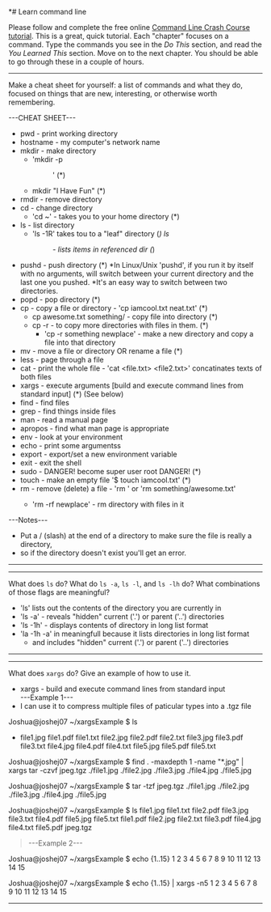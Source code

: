 *# Learn command line

Please follow and complete the free online [Command Line Crash Course
tutorial](http://cli.learncodethehardway.org/book/). This is a great,
quick tutorial. Each "chapter" focuses on a command. Type the commands
you see in the _Do This_ section, and read the _You Learned This_
section. Move on to the next chapter. You should be able to go through
these in a couple of hours.


---

Make a cheat sheet for yourself: a list of commands and what they do, focused on things that are new, interesting, or otherwise worth remembering.

---CHEAT SHEET---

* pwd - print working directory 
* hostname - my computer's network name
* mkdir - make directory 
  * 'mkdir -p <dir path>' (*)
  * mkdir "I Have Fun" (*)
* rmdir - remove directory
* cd - change directory 
  * 'cd ~' - takes you to your home directory (*)
* ls - list directory 
  * 'ls -1R' takes tou to a "leaf" directory (*)
  ls <dir/> - lists items in referenced dir (*)
* pushd - push directory (*)
  *In Linux/Unix 'pushd', if you run it by itself with no arguments, will switch between your current directory and the last    one you pushed. 
  *It's an easy way to switch between two directories.
* popd - pop directory (*)
* cp - copy a file or directory - 'cp iamcool.txt neat.txt' (*)
  * cp awesome.txt something/ - copy file into directory (*)
  * cp -r - to copy more directories with files in them. (*)
    * 'cp -r something newplace' - make a new directory and copy a file into that directory
* mv - move a file or directory OR rename a file (*)
* less - page through a file
* cat - print the whole file - 'cat <file.txt> <file2.txt>' concatinates texts of both files
* xargs - execute arguments [build and execute command lines from standard input] (*) (See below)
* find - find files
* grep - find things inside files
* man - read a manual page
* apropos - find what man page is appropriate
* env - look at your environment
* echo - print some argumentss
* export - export/set a new environment variable
* exit - exit the shell
* sudo - DANGER! become super user root DANGER! (*)
* touch - make an empty file '$ touch iamcool.txt' (*)
* rm - remove (delete) a file - 'rm <file>' or 'rm something/awesome.txt' 
  * 'rm -rf newplace' - rm directory with files in it


---Notes---
* Put a / (slash) at the end of a directory to make sure the file is really a directory, 
* so if the directory doesn't exist you'll get an error.
---


---

What does `ls` do? What do `ls -a`, `ls -l`, and `ls -lh` do? What combinations of those flags are meaningful?

* 'ls' lists out the contents of the directory you are currently in
* 'ls -a' - reveals "hidden" current ('.') or parent ('..') directories 
* 'ls -1h' - displays contents of directory in long list format
* 'la -1h -a' in meaningfull because it lists directories in long list format 
  * and includes "hidden" current ('.') or parent ('..') directories 

---


---

What does `xargs` do? Give an example of how to use it.

* xargs - build and execute command lines from standard input  
---Example 1--- 
* I can use it to compress multiple files of paticular types into a .tgz file

Joshua@joshej07 ~/xargsExample
$ ls 
* file1.jpg
 file1.pdf
 file1.txt
 file2.jpg
 file2.pdf
 file2.txt
 file3.jpg
 file3.pdf
 file3.txt
 file4.jpg
 file4.pdf
 file4.txt
 file5.jpg
 file5.pdf
 file5.txt

Joshua@joshej07 ~/xargsExample
$ find . -maxdepth 1 -name "*.jpg" | xargs tar -czvf jpeg.tgz
./file1.jpg
./file2.jpg
./file3.jpg
./file4.jpg
./file5.jpg

Joshua@joshej07 ~/xargsExample
$ tar -tzf jpeg.tgz
./file1.jpg
./file2.jpg
./file3.jpg
./file4.jpg
./file5.jpg

Joshua@joshej07 ~/xargsExample
$ ls
file1.jpg  file1.txt  file2.pdf  file3.jpg  file3.txt  file4.pdf  file5.jpg  file5.txt
file1.pdf  file2.jpg  file2.txt  file3.pdf  file4.jpg  file4.txt  file5.pdf  jpeg.tgz

>---Example 2---

Joshua@joshej07 ~/xargsExample
$ echo {1..15}
1 2 3 4 5 6 7 8 9 10 11 12 13 14 15

Joshua@joshej07 ~/xargsExample
$ echo {1..15} | xargs -n5
1 2 3 4 5
6 7 8 9 10
11 12 13 14 15


---
